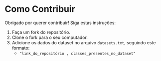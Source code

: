 # Como Contribuir

Obrigado por querer contribuir! Siga estas instruções:

1. Faça um fork do repositório.
2. Clone o fork para o seu computador.
3. Adicione os dados do dataset no arquivo `datasets.txt`, seguindo este formato:
    - `"link_do_repositório , classes_presentes_no_dataset"`

